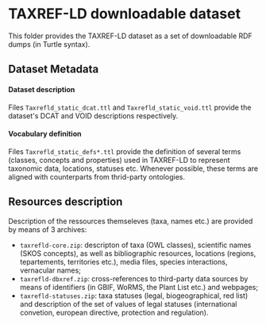 # TAXREF-LD downloadable dataset

This folder provides the TAXREF-LD dataset as a set of downloadable RDF dumps (in Turtle syntax).


## Dataset Metadata

#### Dataset description 

Files `Taxrefld_static_dcat.ttl` and `Taxrefld_static_void.ttl` provide the dataset's DCAT and VOID descriptions respectively.


#### Vocabulary definition

Files `Taxrefld_static_defs*.ttl` provide the definition of several terms (classes, concepts and properties) used in TAXREF-LD to represent taxonomic data, locations, statuses etc. Whenever possible, these terms are aligned with counterparts from thrid-party ontologies.


## Resources description

Description of the ressources themseleves (taxa, names etc.) are provided by means of 3 archives:

- `taxrefld-core.zip`: descripton of taxa (OWL classes), scientific names (SKOS concepts), as well as bibliographic resources, locations (regions, tepartements, territories etc.), media files, species interactions, vernacular names;
- `taxrefld-dbxref.zip`: cross-references to third-party data sources by means of identifiers (in GBIF, WoRMS, the Plant List etc.) and webpages;
- `taxrefld-statuses.zip`: taxa statuses (legal, biogeographical, red list) and description of the set of values of legal statuses  (international convetion, european directive, protection and regulation).

